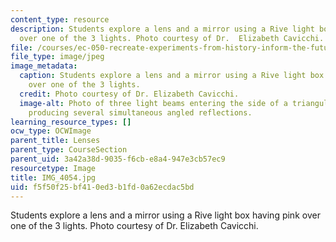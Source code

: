 ```yaml
---
content_type: resource
description: Students explore a lens and a mirror using a Rive light box having pink
  over one of the 3 lights. Photo courtesy of Dr.  Elizabeth Cavicchi.
file: /courses/ec-050-recreate-experiments-from-history-inform-the-future-from-the-past-galileo-january-iap-2010/f5f50f25bf410ed3b1fd0a62ecdac5bd_IMG_4054.jpg
file_type: image/jpeg
image_metadata:
  caption: Students explore a lens and a mirror using a Rive light box having pink
    over one of the 3 lights.
  credit: Photo courtesy of Dr. Elizabeth Cavicchi.
  image-alt: Photo of three light beams entering the side of a triangular-shaped glass,
    producing several simultaneous angled reflections.
learning_resource_types: []
ocw_type: OCWImage
parent_title: Lenses
parent_type: CourseSection
parent_uid: 3a42a38d-9035-f6cb-e8a4-947e3cb57ec9
resourcetype: Image
title: IMG_4054.jpg
uid: f5f50f25-bf41-0ed3-b1fd-0a62ecdac5bd
---
```

Students explore a lens and a mirror using a Rive light box having pink over one of the 3 lights. Photo courtesy of Dr.  Elizabeth Cavicchi.